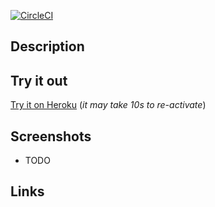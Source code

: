 [![CircleCI](https://circleci.com/gh/taylorjg/TetrisCubeWebGL.svg?style=svg)](https://circleci.com/gh/taylorjg/TetrisCubeWebGL)

## Description

## Try it out

[Try it on Heroku](https://tetriscubewebgl.herokuapp.com/)
(_it may take 10s to re-activate_)

## Screenshots

* TODO

## Links
